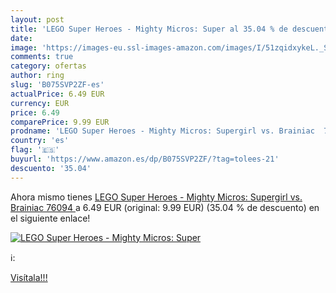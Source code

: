 ```yaml
---
layout: post
title: 'LEGO Super Heroes - Mighty Micros: Super al 35.04 % de descuento'
date: 
image: 'https://images-eu.ssl-images-amazon.com/images/I/51zqidxykeL._SL200_.jpg'
comments: true
category: ofertas
author: ring
slug: 'B075SVP2ZF-es'
actualPrice: 6.49 EUR
currency: EUR
price: 6.49
comparePrice: 9.99 EUR
prodname: 'LEGO Super Heroes - Mighty Micros: Supergirl vs. Brainiac  76094 '
country: 'es'
flag: '🇪🇸'
buyurl: 'https://www.amazon.es/dp/B075SVP2ZF/?tag=tolees-21'
descuento: '35.04'
---
```


Ahora mismo tienes [LEGO Super Heroes - Mighty Micros: Supergirl vs. Brainiac  76094 ](https://www.amazon.es/dp/B075SVP2ZF/?tag=tolees-21) a 6.49 EUR (original: 9.99 EUR) (35.04 %  de descuento) en el siguiente enlace!

[![LEGO Super Heroes - Mighty Micros: Super](https://images-eu.ssl-images-amazon.com/images/I/51zqidxykeL._SL200_.jpg)](https://www.amazon.es/dp/B075SVP2ZF/?tag=tolees-21)

ℹ️:


[Visítala!!!](https://www.amazon.es/dp/B075SVP2ZF/?tag=tolees-21)
